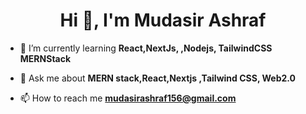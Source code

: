 <h1 align="center">Hi 👋, I'm Mudasir Ashraf</h1>
<!-- [![MasterHead](https://cdn.dribbble.com/users/1162077/screenshots/3848914/programmer.gif)] -->




- 🌱 I’m currently learning **React,NextJs, ,Nodejs, TailwindCSS MERNStack**

- 💬 Ask me about **MERN stack,React,Nextjs ,Tailwind CSS, Web2.0**

- 📫 How to reach me **mudasirashraf156@gmail.com**
